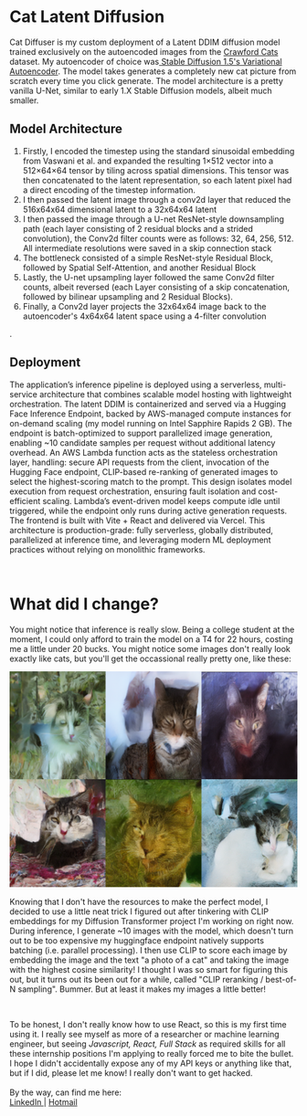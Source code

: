 <h1>Cat Latent Diffusion</h1>

 Cat Diffuser is my custom deployment of a Latent DDIM diffusion model trained exclusively on the autoencoded images from the
      <a className="minilink" target="_blank" href='https://www.kaggle.com/datasets/crawford/cat-dataset'> Crawford Cats</a> dataset.
      My autoencoder of choice was<a className='minilink' target="_blank" href="https://huggingface.co/stable-diffusion-v1-5/stable-diffusion-v1-5"> Stable Diffusion 1.5's Variational Autoencoder</a>.
      The model takes generates a completely new cat picture from scratch every time you click generate.
      The model architecture is a pretty vanilla U-Net, similar to early 1.X Stable Diffusion models, albeit much smaller.
      <h2>Model Architecture</h2>
      <ol>
      <li>Firstly, I encoded the timestep using the standard sinusoidal embedding from Vaswani et al. and expanded the resulting 1×512 vector into a 512×64×64 tensor by tiling across spatial dimensions. This tensor was then concatenated to the latent representation, so each latent pixel had a direct encoding of the timestep information.</li>
      <li>I then passed the latent image through a conv2d layer that reduced the 516x64x64 dimensional latent to a 32x64x64 latent</li>
      <li>I then passed the image through a U-net ResNet-style downsampling path (each layer consisting of 2 residual blocks and a strided convolution), the Conv2d filter counts were as follows: 32, 64, 256, 512. All intermediate resolutions were saved in a skip connection stack</li>
      <li>The bottleneck consisted of a simple ResNet-style Residual Block, followed by Spatial Self-Attention, and another Residual Block</li>
      <li>Lastly, the U-net upsampling layer followed the same Conv2d filter counts, albeit reversed (each Layer consisting of a skip concatenation, followed by bilinear upsampling and 2 Residual Blocks).</li>
      <li>Finally, a Conv2d layer projects the 32x64x64 image back to the autoencoder's 4x64x64 latent space using a 4-filter convolution</li>
      </ol>.
      <h2>Deployment</h2>
      The application’s inference pipeline is deployed using a serverless, multi-service architecture that combines scalable model hosting with lightweight orchestration. The latent DDIM is containerized and served via a Hugging Face Inference Endpoint, backed by AWS-managed compute instances for on-demand scaling (my model running on Intel Sapphire Rapids 2 GB). The endpoint is batch-optimized to support parallelized image generation, enabling ~10 candidate samples per request without additional latency overhead. An AWS Lambda function acts as the stateless orchestration layer, handling: secure API requests from the client, invocation of the Hugging Face endpoint, CLIP-based re-ranking of generated images to select the highest-scoring match to the prompt. This design isolates model execution from request orchestration, ensuring fault isolation and cost-efficient scaling. Lambda’s event-driven model keeps compute idle until triggered, while the endpoint only runs during active generation requests. The frontend is built with Vite + React and delivered via Vercel. This architecture is production-grade: fully serverless, globally distributed, parallelized at inference time, and leveraging modern ML deployment practices without relying on monolithic frameworks.
    </p>
    <br/>
    <h1 className='subtitle'>What did I change?</h1>
    <p className='text-center max-w-3xl mx-auto'>
      You might notice that inference is really slow. Being a college student at the moment,
      I could only afford to train the model on a T4 for 22 hours, costing me a little under 20 bucks.
      You might notice some images don't really look exactly like cats, but you'll get the occassional
      really pretty one, like these:
    </p>
    <img className='kitties' src="https://github.com/lexhacke/Cats-Latent-Diffuser/blob/main/Model/cutest_cats.png?raw=true"/>
    <br/>
    <p className='text-center max-w-3xl mx-auto'>
      Knowing that I don't have the resources to make the perfect model, I decided to use a little neat trick I figured out after tinkering with CLIP embeddings for my
      Diffusion Transformer project I'm working on right now. During inference, I generate ~10 images with the model, which doesn't turn out to be too expensive my huggingface endpoint
      natively supports batching (i.e. parallel processing). I then use CLIP to score each image by embedding the image and the text "a photo of a cat" and taking the image with
      the highest cosine similarity! I thought I was so smart for figuring this out, but it turns out its been out for a while, called "CLIP reranking / best-of-N sampling". Bummer.
      But at least it makes my images a little better!
    </p>
    <br/>
    <p className='text-center max-w-3xl mx-auto'>
      To be honest, I don't really know how to use React, so this is my first time using it. I really see myself as more of a researcher or machine learning engineer, but seeing 
      <em> Javascript, React, Full Stack</em> as required skills for all these internship positions I'm applying to really forced me to bite the bullet. I hope I didn't accidentally expose
      any of my API keys or anything like that, but if I did, please let me know! I really don't want to get hacked.
      <br/><br/>
      By the way, can find me here:
      <br/>
      <a className='minilink' target="_blank" href="https://www.linkedin.com/in/lex-hackett-2b89612b3/"> LinkedIn </a> |
      <a className='minilink' target="_blank" href="https://lex.hackett@hotmail.com"> Hotmail </a>
